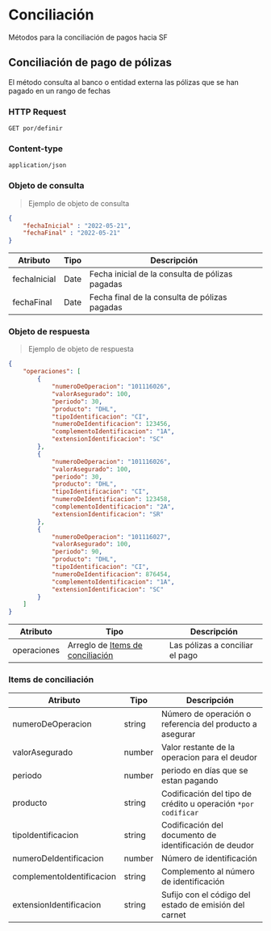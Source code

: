 # Conciliación 

Métodos para la conciliación de pagos hacia SF

## Conciliación de pago de pólizas

El método consulta al banco o entidad externa las pólizas que se han pagado en un rango de fechas

### HTTP Request
`GET por/definir`

### Content-type
`application/json`

### Objeto de consulta

> Ejemplo de objeto de consulta

```json
{
    "fechaInicial" : "2022-05-21",
    "fechaFinal" : "2022-05-21"
}
```

Atributo | Tipo | Descripción
-------- | ---- | -----------
fechaInicial | Date | Fecha inicial de la consulta de pólizas pagadas
fechaFinal | Date | Fecha final de la consulta de pólizas pagadas

### Objeto de respuesta
> Ejemplo de objeto de respuesta

```json
{
    "operaciones": [
        {
            "numeroDeOperacion": "101116026",
            "valorAsegurado": 100,
            "periodo": 30,
            "producto": "DHL",
            "tipoIdentificacion": "CI",
            "numeroDeIdentificacion": 123456,
            "complementoIdentificacion": "1A",
            "extensionIdentificacion": "SC"
        },
        {
            "numeroDeOperacion": "101116026",
            "valorAsegurado": 100,
            "periodo": 30,
            "producto": "DHL",
            "tipoIdentificacion": "CI",
            "numeroDeIdentificacion": 123458,
            "complementoIdentificacion": "2A",
            "extensionIdentificacion": "SR"
        },
        {
            "numeroDeOperacion": "101116027",
            "valorAsegurado": 100,
            "periodo": 90,
            "producto": "DHL",
            "tipoIdentificacion": "CI",
            "numeroDeIdentificacion": 876454,
            "complementoIdentificacion": "1A",
            "extensionIdentificacion": "SC"
        }
    ]
}
```

Atributo | Tipo | Descripción
-------- | ---- | -----------
operaciones | Arreglo de [Items de conciliación](#items-de-conciliacion) | Las pólizas a conciliar el pago

### Items de conciliación

Atributo | Tipo | Descripción
-------- | ---- | -----------
numeroDeOperacion | string | Número de operación o referencia del producto a asegurar
valorAsegurado | number | Valor restante de la operacion para el deudor
periodo | number | periodo en días que se estan pagando
producto | string | Codificación del tipo de crédito u operación `*por codificar`
tipoIdentificacion | string | Codificación del documento de identificación de deudor
numeroDeIdentificacion | number | Número de identificación
complementoIdentificacion | string | Complemento al número de identificación
extensionIdentificacion | string | Sufijo con el código del estado de emisión del carnet